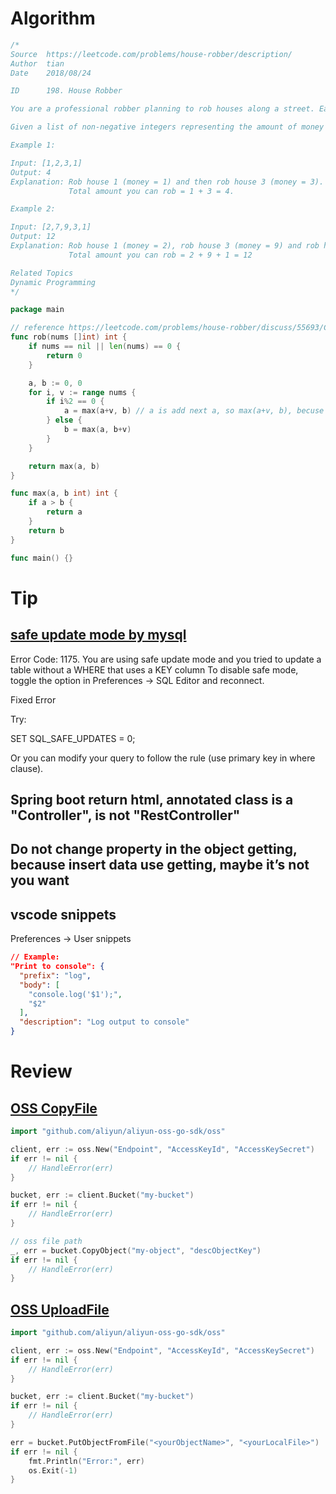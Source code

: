 # Algorithm

```Go
/*
Source  https://leetcode.com/problems/house-robber/description/
Author  tian
Date    2018/08/24

ID      198. House Robber

You are a professional robber planning to rob houses along a street. Each house has a certain amount of money stashed, the only constraint stopping you from robbing each of them is that adjacent houses have security system connected and it will automatically contact the police if two adjacent houses were broken into on the same night.

Given a list of non-negative integers representing the amount of money of each house, determine the maximum amount of money you can rob tonight without alerting the police.

Example 1:

Input: [1,2,3,1]
Output: 4
Explanation: Rob house 1 (money = 1) and then rob house 3 (money = 3).
			 Total amount you can rob = 1 + 3 = 4.

Example 2:

Input: [2,7,9,3,1]
Output: 12
Explanation: Rob house 1 (money = 2), rob house 3 (money = 9) and rob house 5 (money = 1).
             Total amount you can rob = 2 + 9 + 1 = 12

Related Topics
Dynamic Programming
*/

package main

// reference https://leetcode.com/problems/house-robber/discuss/55693/C-1ms-O(1)space-very-simple-solution
func rob(nums []int) int {
	if nums == nil || len(nums) == 0 {
		return 0
	}

	a, b := 0, 0
	for i, v := range nums {
		if i%2 == 0 {
			a = max(a+v, b) // a is add next a, so max(a+v, b), becuse current b is not adjacent next a
		} else {
			b = max(a, b+v)
		}
	}

	return max(a, b)
}

func max(a, b int) int {
	if a > b {
		return a
	}
	return b
}

func main() {}

```

# Tip

## [safe update mode by mysql](https://stackoverflow.com/questions/11448068/mysql-error-code-1175-during-update-in-mysql-workbench)

Error Code: 1175. You are using safe update mode and you tried to update a table without a WHERE that uses a KEY column To disable safe mode, toggle the option in Preferences -> SQL Editor and reconnect.

Fixed Error

Try:

SET SQL_SAFE_UPDATES = 0;

Or you can modify your query to follow the rule (use primary key in where clause).

## Spring boot return html, annotated class is a "Controller", is not "RestController"

## Do not change property in the object getting, because insert data use getting, maybe it’s not you want

## vscode snippets

Preferences -> User snippets
```Json
// Example:
"Print to console": {
  "prefix": "log",
  "body": [
    "console.log('$1');",
    "$2"
  ],
  "description": "Log output to console"
}
```

# Review

## [OSS CopyFile](https://help.aliyun.com/document_detail/32149.html?spm=a2c4g.11186623.6.765.wZWvY4#拷贝文件)

```Go
import "github.com/aliyun/aliyun-oss-go-sdk/oss"

client, err := oss.New("Endpoint", "AccessKeyId", "AccessKeySecret")
if err != nil {
    // HandleError(err)
}

bucket, err := client.Bucket("my-bucket")
if err != nil {
    // HandleError(err)
}

// oss file path
_, err = bucket.CopyObject("my-object", "descObjectKey")
if err != nil {
    // HandleError(err)
}
```

## [OSS UploadFile](https://help.aliyun.com/document_detail/32147.html?spm=a2c4g.11186623.6.764.51sVYM#简单上传)

```Go
import "github.com/aliyun/aliyun-oss-go-sdk/oss"

client, err := oss.New("Endpoint", "AccessKeyId", "AccessKeySecret")
if err != nil {
    // HandleError(err)
}

bucket, err := client.Bucket("my-bucket")
if err != nil {
    // HandleError(err)
}

err = bucket.PutObjectFromFile("<yourObjectName>", "<yourLocalFile>")
if err != nil {
    fmt.Println("Error:", err)
    os.Exit(-1)
}
```
